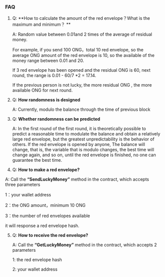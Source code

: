 ### FAQ

1. Q: **How to calculate the amount of the red envelope？What is the maximum and minimum？ **

   A:  Random value between 0.01and 2 times of the average of residual money. 

   For example, if you send 100 ONG，total 10 red envelope, so the average ONG amount of the red  envelope  is 10, so the available of the money range between 0.01 and 20. 

   If 3 red envelope has been opened and the residual ONG is 60,  next round,  the range is 0.01 -  60/7 *2 = 17.14.

    If the previous person is not lucky, the more residual ONG , the more available ONG  for next round.

2. Q: **How randomness is designed**

   A:  Currently, modulo the balance through the time of previous block

3. Q: **Whether randomness can be predicted**

   A: In the first round of the first round, it is theoretically possible to predict a reasonable time to modulate the balance and obtain a relatively large red envelope, but the greatest unpredictability is the behavior of others. If the red envelope is opened by anyone, The balance will change, that is, the variable that is modulo changes, the best time will change again, and so on, until the red envelope is finished, no one can guarantee the best time.

4.  Q: **How to make a red envelope?**

   A: Call the **“SendLuckyMoney”** method in the contract, which accepts three parameters

   1：your wallet address

   2：the ONG amount，minimum 10 ONG

   3：the number of red envelopes available

   it will response a red envelope hash.

5. Q: **How to receive the red envelope?**

   A: Call the **“GetLuckyMoney”** method in the contract, which accepts 2 parameters

   1: the red envelope hash

   2: your wallet address
